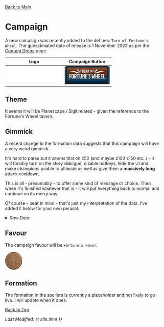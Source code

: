 [Back to Main](index.md)

# Campaign

A new campaign was recently added to the defines: `Turn of Fortune's Wheel`. The guesstimated date of release is 1 November 2023 as per the [Content Drops](contentdrops.md) page.

| Logo | Campaign Button |
|---|---|
| ![Fortune's Wheel Campaign Logo](images/campaign_fortuneswheel/logo.png) | ![Favour Icon](images/campaign_fortuneswheel/campaign_button.png) |

## Theme

It seems it will be Planescape / Sigil related - given the reference to the Fortune's Wheel tavern.

## Gimmick

A recent change to the formation data suggests that this campaign will have a very weird gimmick.

It's hard to parse but it *seems* that on z50 (and maybe z100 z150 etc..) - it will forcibly turn on the story dialogue, disable hotkeys, hide the UI and make champions unable to ultimate as well as give them a **massively long** attack cooldown.

This is all - presumably - to offer some kind of message or choice. Then when it's finished whatever that is - it will put everything back to normal and continue on its merry way.

Of course - bear in mind - that's just my interpretation of the data. I've added it below for your own perusal.

<details><summary><em>Raw Data</em></summary><p><pre>
"game_change_data": [
	{
		"by_area": [
			{
				"min_area": 1,
				"force": false
			},
			{
				"min_area": 50,
				"force": true
			}
		],
		"loop_at": 51,
		"type": "force_cinematics"
	},
	{
		"by_area": [
			{
				"min_area": 1,
				"enabled": true
			},
			{
				"min_area": 50,
				"enabled": false
			}
		],
		"loop_at": 51,
		"type": "disable_hotkeys"
	},
	{
		"max_area": 50,
		"min_area": 50,
		"type": "hide_ui"
	},
	{
		"effects": [
			{
				"effect_string": "increase_attack_cooldown,1000000"
			},
			{
				"effect_string": "disable_hero_properties,0,0,0,0,1"
			}
		],
		"loop_at": 51,
		"type": "slot_effects_by_area",
		"area_slot_effects": [
			{
				"max_area": 50,
				"slot_effects": [
					{
						"slots": [
							0,
							1,
							2,
							3,
							4,
							5,
							6,
							7,
							8,
							9
						],
						"effect_index": 0
					}
				],
				"min_area": 50
			}
		]
	},
	{
		"by_area": [
			{
				"max_area": 50,
				"slots": [
					0,
					1,
					2,
					3,
					4,
					5,
					6,
					7,
					8,
					9
				],
				"min_area": 50,
				"locked": true
			}
		],
		"loop_at": 51,
		"type": "locked_slots"
	}
],
</pre></p></details>

## Favour

The campaign favour will be `Fortune's Favor`.

![Favour Icon](images/campaign_fortuneswheel/icon_favour.png)

## Formation

The formation in the spoilers is currently a placeholder and not likely to go live. I will update when it does.


[Back to Top](#top)

*Last Modified: {{ site.time }}*